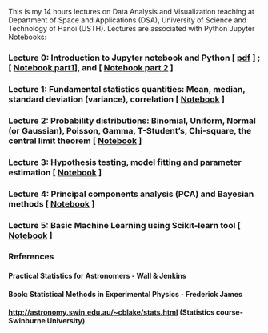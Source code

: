 
This is my 14 hours lectures on Data Analysis and Visualization teaching at Department of Space and Applications (DSA), University of Science and Technology of Hanoi (USTH). Lectures are associated with Python Jupyter Notebooks:


### Lecture 0: Introduction to Jupyter notebook and Python [ [pdf](/ ) ] ; [ [Notebook part1](https://github.com/hoangducthuong/DataAnalysis_Visualization/blob/f7c773bab1f58a1362bca02636a4324651cdc2da/Lec0_Intro_Notebook_and_Python_part1.ipynb)], and [ [Notebook part 2](https://github.com/hoangducthuong/DataAnalysis_Visualization/blob/f7c773bab1f58a1362bca02636a4324651cdc2da/Lec0_Intro_Notebook_and_Python_part2.ipynb) ]


### Lecture 1: Fundamental statistics quantities: Mean, median, standard deviation (variance), correlation [ [Notebook](https://github.com/hoangducthuong/DataAnalysis_Visualization/blob/f7c773bab1f58a1362bca02636a4324651cdc2da/Lec1_statistics.ipynb) ]


### Lecture 2: Probability distributions: Binomial, Uniform, Normal (or Gaussian), Poisson, Gamma, T-Student’s, Chi-square, the central limit theorem [ [Notebook](https://github.com/hoangducthuong/DataAnalysis_Visualization/blob/f7c773bab1f58a1362bca02636a4324651cdc2da/Lec2_probability.ipynb) ]


### Lecture 3: Hypothesis testing, model fitting and parameter estimation [ [Notebook](https://github.com/hoangducthuong/DataAnalysis_Visualization/blob/f7c773bab1f58a1362bca02636a4324651cdc2da/Lec3_test_fit.ipynb) ]


### Lecture 4: Principal components analysis (PCA) and Bayesian methods [ [Notebook](https://github.com/hoangducthuong/DataAnalysis_Visualization/blob/f7c773bab1f58a1362bca02636a4324651cdc2da/Lec4_PCA_Bayesian.ipynb) ]



### Lecture 5: Basic Machine Learning using Scikit-learn tool [ [Notebook](https://github.com/hoangducthuong/DataAnalysis_Visualization/blob/f7c773bab1f58a1362bca02636a4324651cdc2da/Lec5_basic_MachineLearning.ipynb) ]



### References

#### Practical Statistics for Astronomers - Wall & Jenkins
#### Book: Statistical Methods in Experimental Physics - Frederick James
#### http://astronomy.swin.edu.au/~cblake/stats.html (Statistics course-Swinburne University)
